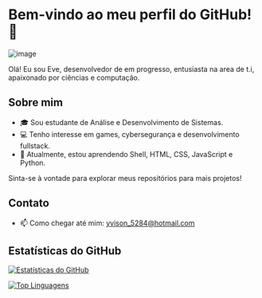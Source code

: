 # Bem-vindo ao meu perfil do GitHub! 👋
![image](https://github.com/eve5284/eve5284/assets/172044841/fb0c7d3f-73e2-49af-a453-d8a9f98d78c6)


Olá! Eu sou Eve, desenvolvedor de em progresso, entusiasta na area de t.i, apaixonado por ciências e computação. 
## Sobre mim

- 🎓 Sou estudante de Análise e Desenvolvimento de Sistemas.
- 💻 Tenho interesse em games, cybersegurança e desenvolvimento fullstack.
- 🌱 Atualmente, estou aprendendo Shell, HTML, CSS, JavaScript e Python.


Sinta-se à vontade para explorar meus repositórios para mais projetos!

## Contato

- 📫 Como chegar até mim: yvison_5284@hotmail.com


## Estatísticas do GitHub

[![Estatísticas do GitHub](https://github-readme-stats.vercel.app/api?username=eve5284&theme=dark&show_icons=true)](https://github.com/anuraghazra/github-readme-stats)

[![Top Linguagens](https://github-readme-stats.vercel.app/api/top-langs/?username=eve5284&layout=compact&theme=dark&show_icons=true)](https://github.com/anuraghazra/github-readme-stats)

